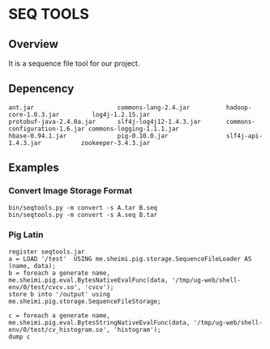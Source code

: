SEQ TOOLS
=========

Overview
--------
It is a sequence file tool for our project.

Depencency
----------
    ant.jar                       commons-lang-2.4.jar          hadoop-core-1.0.3.jar         log4j-1.2.15.jar
    protobuf-java-2.4.0a.jar      slf4j-log4j12-1.4.3.jar       commons-configuration-1.6.jar commons-logging-1.1.1.jar
    hbase-0.94.1.jar              pig-0.10.0.jar                slf4j-api-1.4.3.jar           zookeeper-3.4.3.jar

Examples
--------

### Convert Image Storage Format

    bin/seqtools.py -m convert -s A.tar B.seq
    bin/seqtools.py -m convert -s A.seq B.tar

### Pig Latin

    register seqtools.jar                            
    a = LOAD '/test'  USING me.sheimi.pig.storage.SequenceFileLoader AS (name, data);                                    
    b = foreach a generate name, me.sheimi.pig.eval.BytesNativeEvalFunc(data, '/tmp/ug-web/shell-env/0/test/cvcv.so', 'cvcv');
    store b into '/output' using me.sheimi.pig.storage.SequenceFileStorage;

    c = foreach a generate name,
    me.sheimi.pig.eval.BytesStringNativeEvalFunc(data, '/tmp/ug-web/shell-env/0/test/cv_histogram.so', 'histogram');
    dump c
